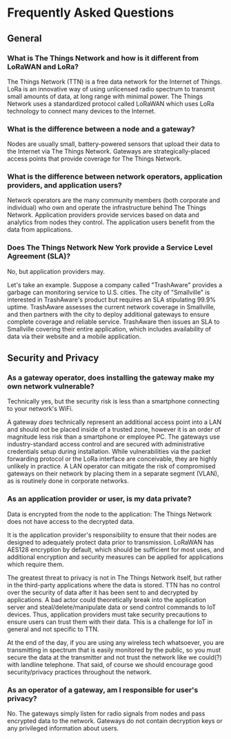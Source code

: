 # Frequently Asked Questions

## General

### What is The Things Network and how is it different from LoRaWAN and LoRa?

The Things Network (TTN) is a free data network for the Internet of Things. 
LoRa is an innovative way of using unlicensed radio spectrum to transmit small amounts of data, at long range with minimal power.
The Things Network uses a standardized protocol called LoRaWAN which uses LoRa technology to connect many devices to the Internet.

### What is the difference between a node and a gateway?

Nodes are usually small, battery-powered sensors that upload their data to the Internet via The Things Network.
Gateways are strategically-placed access points that provide coverage for The Things Network.

### What is the difference between network operators, application providers, and application users?

Network operators are the many community members (both corporate and individual) who own and operate the infrastructure behind The Things Network. Application providers provide services based on data and analytics from nodes they control. The application users benefit from the data from applications.

### Does The Things Network New York provide a Service Level Agreement (SLA)?

No, but application providers may. 

Let's take an example. Suppose a company called "TrashAware" provides a garbage can monitoring service to U.S. cities. The city of "Smallville" is interested in TrashAware's product but requires an SLA stipulating 99.9% uptime. TrashAware assesses the current network coverage in Smallville, and then partners with the city to deploy additional gateways to ensure complete coverage and reliable service. TrashAware then issues an SLA to Smallville covering their entire application, which includes availability of data via their website and a mobile application.

## Security and Privacy

### As a gateway operator, does installing the gateway make my own network vulnerable?

Technically yes, but the security risk is less than a smartphone connecting to your network's WiFi.

A gateway _does_ technically represent an additional access point into a LAN and should not be placed inside of a trusted zone, however it is an order of magnitude less risk than a smartphone or employee PC. The gateways use industry-standard access control and are secured with administrative credentials setup during installation. While vulnerabilities via the packet forwarding protocol or the LoRa interface are conceivable, they are highly unlikely in practice. A LAN operator can mitigate the risk of compromised gateways on their network by placing them in a separate segment (VLAN), as is routinely done in corporate networks.

### As an application provider or user, is my data private? 

Data is encrypted from the node to the application: The Things Network does not have access to the decrypted data. 

It is the application provider's responsibility to ensure that their nodes are designed to adequately protect data prior to transmission. LoRaWAN has AES128 encryption by default, which should be sufficient for most uses, and additional encryption and security measures can be applied for applications which require them.

The greatest threat to privacy is not in The Things Network itself, but rather in the third-party applications where the data is stored. TTN has no control over the security of data after it has been sent to and decrypted by applications. A bad actor could theoretically break into the application server and steal/delete/manipulate data or send control commands to IoT devices. Thus, application providers must take security precautions to ensure users can trust them with their data. This is a challenge for IoT in general and not specific to TTN.

At the end of the day, if you are using any wireless tech whatsoever, you are transmitting in spectrum that is easily monitored by the public, so you must secure the data at the transmitter and not trust the network like we could(?) with landline telephone. That said, of course we should encourage good security/privacy practices throughout the network.

### As an operator of a gateway, am I responsible for user's privacy?

No. The gateways simply listen for radio signals from nodes and pass encrypted data to the network. Gateways do not contain decryption keys or any privileged information about users.

